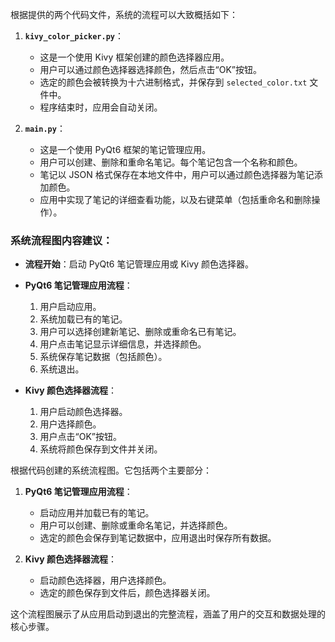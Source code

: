 根据提供的两个代码文件，系统的流程可以大致概括如下：

1. **`kivy_color_picker.py`**：
   - 这是一个使用 Kivy 框架创建的颜色选择器应用。
   - 用户可以通过颜色选择器选择颜色，然后点击“OK”按钮。
   - 选定的颜色会被转换为十六进制格式，并保存到 `selected_color.txt` 文件中。
   - 程序结束时，应用会自动关闭。

2. **`main.py`**：
   - 这是一个使用 PyQt6 框架的笔记管理应用。
   - 用户可以创建、删除和重命名笔记。每个笔记包含一个名称和颜色。
   - 笔记以 JSON 格式保存在本地文件中，用户可以通过颜色选择器为笔记添加颜色。
   - 应用中实现了笔记的详细查看功能，以及右键菜单（包括重命名和删除操作）。

### 系统流程图内容建议：
- **流程开始**：启动 PyQt6 笔记管理应用或 Kivy 颜色选择器。
- **PyQt6 笔记管理应用流程**：
   1. 用户启动应用。
   2. 系统加载已有的笔记。
   3. 用户可以选择创建新笔记、删除或重命名已有笔记。
   4. 用户点击笔记显示详细信息，并选择颜色。
   5. 系统保存笔记数据（包括颜色）。
   6. 系统退出。
   
- **Kivy 颜色选择器流程**：
   1. 用户启动颜色选择器。
   2. 用户选择颜色。
   3. 用户点击“OK”按钮。
   4. 系统将颜色保存到文件并关闭。

根据代码创建的系统流程图。它包括两个主要部分：

1. **PyQt6 笔记管理应用流程**：
   - 启动应用并加载已有的笔记。
   - 用户可以创建、删除或重命名笔记，并选择颜色。
   - 选定的颜色会保存到笔记数据中，应用退出时保存所有数据。

2. **Kivy 颜色选择器流程**：
   - 启动颜色选择器，用户选择颜色。
   - 选定的颜色保存到文件后，颜色选择器关闭。

这个流程图展示了从应用启动到退出的完整流程，涵盖了用户的交互和数据处理的核心步骤。
